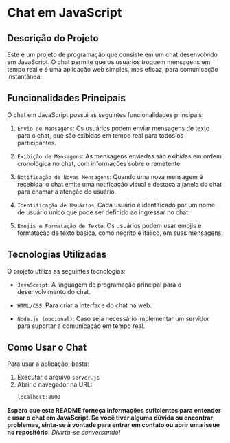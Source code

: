 #  Chat em JavaScript
## Descrição do Projeto
Este é um projeto de programação que consiste em um chat desenvolvido em JavaScript. O chat permite que os usuários troquem mensagens em tempo real e é uma aplicação web simples, mas eficaz, para comunicação instantânea.
## Funcionalidades Principais
O chat em JavaScript possui as seguintes funcionalidades principais:

1. `Envio de Mensagens`: Os usuários podem enviar mensagens de texto para o chat, que são exibidas em tempo real para todos os participantes.

2. `Exibição de Mensagens`: As mensagens enviadas são exibidas em ordem cronológica no chat, com informações sobre o remetente.

3. `Notificação de Novas Mensagens`: Quando uma nova mensagem é recebida, o chat emite uma notificação visual e destaca a janela do chat para chamar a atenção do usuário.

4. `Identificação de Usuários`: Cada usuário é identificado por um nome de usuário único que pode ser definido ao ingressar no chat.

5. `Emojis e Formatação de Texto`: Os usuários podem usar emojis e formatação de texto básica, como negrito e itálico, em suas mensagens.

## Tecnologias Utilizadas
O projeto utiliza as seguintes tecnologias:

- `JavaScript`: A linguagem de programação principal para o desenvolvimento do chat.

- `HTML/CSS`: Para criar a interface do chat na web.

- `Node.js (opcional)`: Caso seja necessário implementar um servidor para suportar a comunicação em tempo real.

## Como Usar o Chat
Para usar a aplicação, basta:

1. Executar o arquivo `server.js`
2. Abrir o navegador na URL:
    ```sh 
    localhost:8000 
    ```
**Espero que este README forneça informações suficientes para entender e usar o chat em JavaScript. Se você tiver alguma dúvida ou encontrar problemas, sinta-se à vontade para entrar em contato ou abrir uma issue no repositório.** 
*Divirta-se conversando!*
